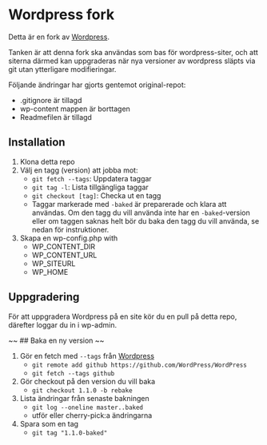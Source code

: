 # Wordpress fork

Detta är en fork av [Wordpress](https://github.com/WordPress/WordPress).

Tanken är att denna fork ska användas som bas för wordpress-siter, 
och att siterna därmed kan uppgraderas när nya versioner av 
wordpress släpts via git utan ytterligare modifieringar.

Följande ändringar har gjorts gentemot original-repot:

* .gitignore är tillagd
* wp-content mappen är borttagen
* Readmefilen är tillagd

## Installation

1. Klona detta repo
2. Välj en tagg (version) att jobba mot:
	* `git fetch --tags`: Uppdatera taggar
	* `git tag -l`: Lista tillgängliga taggar
	* `git checkout [tag]`: Checka ut en tagg
	* Taggar markerade med `-baked` är preparerade och klara att användas. 
	  Om den tagg du vill använda inte har en `-baked`-version eller om
	  taggen saknas helt bör du baka den tagg du vill använda, se
	  nedan för instruktioner.
3. Skapa en wp-config.php with
    * WP_CONTENT_DIR
    * WP_CONTENT_URL
    * WP_SITEURL
    * WP_HOME

## Uppgradering

För att uppgradera Wordpress på en site kör du en pull på detta repo, 
därefter loggar du in i wp-admin.


~~ ## Baka en ny version ~~
1. Gör en fetch med `--tags` från [Wordpress](https://github.com/WordPress/WordPress)
    * `git remote add github https://github.com/WordPress/WordPress`
    * `git fetch --tags github`
2. Gör checkout på den version du vill baka
    * `git checkout 1.1.0 -b rebake`
3. Lista ändringar från senaste bakningen
    * `git log --oneline master..baked`
    * utför eller cherry-pick:a ändringarna
4. Spara som en tag
    * `git tag "1.1.0-baked"`


